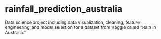# rainfall_prediction_australia
Data science project including data visualization, cleaning, feature engineering, and model selection for a dataset from Kaggle called "Rain in Australia."
